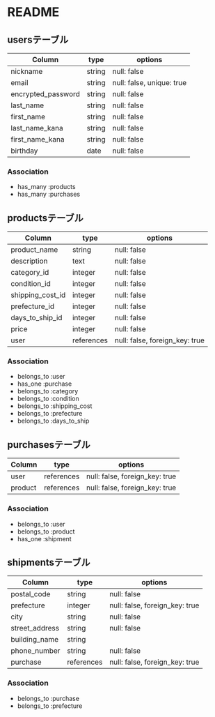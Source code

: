 # README

## usersテーブル

| Column             | type   | options                   |
|--------------------|--------|---------------------------|
| nickname           | string | null: false               |
| email              | string | null: false, unique: true |
| encrypted_password | string | null: false               |
| last_name          | string | null: false               |
| first_name         | string | null: false               |
| last_name_kana     | string | null: false               |
| first_name_kana    | string | null: false               |
| birthday           | date   | null: false               |

### Association

- has_many :products
- has_many :purchases

## productsテーブル
| Column             | type       | options                        |
|--------------------|------------|--------------------------------|
| product_name       | string     | null: false                    |
| description        | text       | null: false                    |
| category_id        | integer    | null: false                    |
| condition_id       | integer    | null: false                    |
| shipping_cost_id   | integer    | null: false                    |
| prefecture_id      | integer    | null: false                    |
| days_to_ship_id    | integer    | null: false                    |
| price              | integer    | null: false                    |
| user               | references | null: false, foreign_key: true |

### Association

- belongs_to :user
- has_one :purchase
- belongs_to :category
- belongs_to :condition
- belongs_to :shipping_cost
- belongs_to :prefecture
- belongs_to :days_to_ship

## purchasesテーブル

| Column  | type       | options                        |
|---------|------------|--------------------------------|
| user    | references | null: false, foreign_key: true |
| product | references | null: false, foreign_key: true |

### Association

- belongs_to :user
- belongs_to :product
- has_one :shipment

## shipmentsテーブル
| Column          | type       | options                        |
|-----------------|------------|--------------------------------|
| postal_code     | string     | null: false                    |
| prefecture      | integer    | null: false, foreign_key: true |
| city            | string     | null: false                    |
| street_address  | string     | null: false                    |
| building_name   | string     |                                |
| phone_number    | string     | null: false                    |
| purchase        | references | null: false, foreign_key: true |

### Association

- belongs_to :purchase
- belongs_to :prefecture
